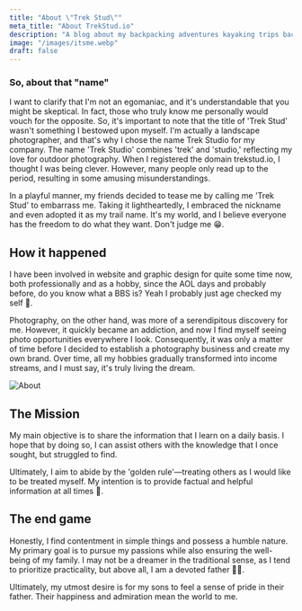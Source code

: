 ```yaml
---
title: "About \"Trek Stud\""
meta_title: "About TrekStud.io"
description: "A blog about my backpacking adventures kayaking trips backcountry camping bushcraft survival and all the gear that goes with."
image: "/images/itsme.webp"
draft: false
---
```


### So, about that "name"

I want to clarify that I'm not an egomaniac, and it's understandable that you might be skeptical. In fact, those who truly know me personally would vouch for the opposite. So, it's important to note that the title of 'Trek Stud' wasn't something I bestowed upon myself. I'm actually a landscape photographer, and that's why I chose the name Trek Studio for my company. The name 'Trek Studio' combines 'trek' and 'studio,' reflecting my love for outdoor photography. When I registered the domain trekstud.io, I thought I was being clever. However, many people only read up to the period, resulting in some amusing misunderstandings.

In a playful manner, my friends decided to tease me by calling me 'Trek Stud' to embarrass me. Taking it lightheartedly, I embraced the nickname and even adopted it as my trail name. It's my world, and I believe everyone has the freedom to do what they want. Don't judge me 😁.

## How it happened

I have been involved in website and graphic design for quite some time now, both professionally and as a hobby, since the AOL days and probably before, do you know what a BBS is? Yeah I probably just age checked my self 🤷. 

Photography, on the other hand, was more of a serendipitous discovery for me. However, it quickly became an addiction, and now I find myself seeing photo opportunities everywhere I look. Consequently, it was only a matter of time before I decided to establish a photography business and create my own brand. Over time, all my hobbies gradually transformed into income streams, and I must say, it's truly living the dream.

![About](https://trekstud.io/trek_stud_alamden.webp)

## The Mission

My main objective is to share the information that I learn on a daily basis. I hope that by doing so, I can assist others with the knowledge that I once sought, but struggled to find. 

Ultimately, I aim to abide by the 'golden rule'—treating others as I would like to be treated myself. My intention is to provide factual and helpful information at all times 💯.

## The end game

Honestly, I find contentment in simple things and possess a humble nature. My primary goal is to pursue my passions while also ensuring the well-being of my family. I may not be a dreamer in the traditional sense, as I tend to prioritize practicality, but above all, I am a devoted father 👨‍🍼.

Ultimately, my utmost desire is for my sons to feel a sense of pride in their father. Their happiness and admiration mean the world to me.